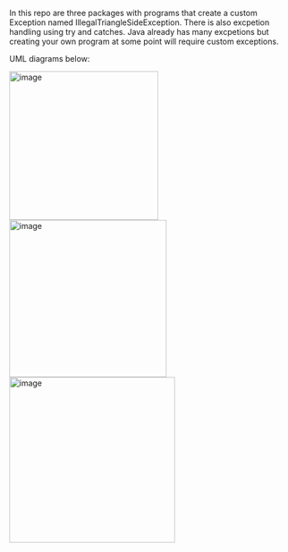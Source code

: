 In this repo are three packages with programs that create a custom Exception named IllegalTriangleSideException. There is also excpetion handling using try and catches.
Java already has many excpetions but creating your own program at some point will require custom exceptions.

UML diagrams below:


<img width="266" alt="image" src="https://github.com/Jcosme1/Chapter4Homework/assets/156225780/c9456b16-e8f4-4b7a-bb13-3f8c850a8e74">


<img width="281" alt="image" src="https://github.com/Jcosme1/Chapter4Homework/assets/156225780/c0a71ebc-406c-4905-a126-27483babfc5c">
<img width="296" alt="image" src="https://github.com/Jcosme1/Chapter4Homework/assets/156225780/68486d98-6c03-4746-a35a-23fb383e79f3">



